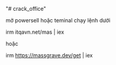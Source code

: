 "# crack_office" 

mở powersell hoặc teminal chạy lệnh dưới

irm itqavn.net/mas | iex

hoặc

irm https://massgrave.dev/get | iex 
